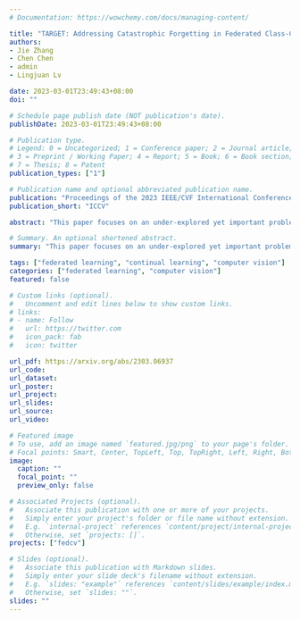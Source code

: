 ```yaml
---
# Documentation: https://wowchemy.com/docs/managing-content/

title: "TARGET: Addressing Catastrophic Forgetting in Federated Class-Continual Learning"
authors:
- Jie Zhang
- Chen Chen
- admin
- Lingjuan Lv

date: 2023-03-01T23:49:43+08:00
doi: ""

# Schedule page publish date (NOT publication's date).
publishDate: 2023-03-01T23:49:43+08:00

# Publication type.
# Legend: 0 = Uncategorized; 1 = Conference paper; 2 = Journal article;
# 3 = Preprint / Working Paper; 4 = Report; 5 = Book; 6 = Book section;
# 7 = Thesis; 8 = Patent
publication_types: ["1"]

# Publication name and optional abbreviated publication name.
publication: "Proceedings of the 2023 IEEE/CVF International Conference on Computer Vision (ICCV'23)"
publication_short: "ICCV"

abstract: "This paper focuses on an under-explored yet important problem: Federated Class-Continual Learning (FCCL), where new classes are dynamically added in federated learning. Existing FCCL works suffer from various limitations, such as requiring additional datasets or storing the private data from previous tasks. In response, we first demonstrate that non-IID data exacerbates catastrophic forgetting issue in FL. Then we propose a novel method called TARGET (federatTed clAss-continual leaRninG via Exemplar-free disTillation), which alleviates catastrophic forgetting in FCCL while preserving client data privacy. Our proposed method leverages the previously trained global model to transfer knowledge of old tasks to the current task at the model level. Moreover, a generator is trained to produce synthetic data to simulate the global distribution of data on each client at the data level. Compared to previous FCCL methods, TARGET does not require any additional datasets or storing real data from previous tasks, which makes it ideal for data-sensitive scenarios."

# Summary. An optional shortened abstract.
summary: "This paper focuses on an under-explored yet important problem: Federated Class-Continual Learning (FCCL), where new classes are dynamically added in federated learning. Existing FCCL works suffer from various limitations, such as requiring additional datasets or storing the private data from previous tasks. In response, we first demonstrate that non-IID data exacerbates catastrophic forgetting issue in FL. Then we propose a novel method called TARGET (federatTed clAss-continual leaRninG via Exemplar-free disTillation), which alleviates catastrophic forgetting in FCCL while preserving client data privacy. Our proposed method leverages the previously trained global model to transfer knowledge of old tasks to the current task at the model level. Moreover, a generator is trained to produce synthetic data to simulate the global distribution of data on each client at the data level. Compared to previous FCCL methods, TARGET does not require any additional datasets or storing real data from previous tasks, which makes it ideal for data-sensitive scenarios."

tags: ["federated learning", "continual learning", "computer vision"]
categories: ["federated learning", "computer vision"]
featured: false

# Custom links (optional).
#   Uncomment and edit lines below to show custom links.
# links:
# - name: Follow
#   url: https://twitter.com
#   icon_pack: fab
#   icon: twitter

url_pdf: https://arxiv.org/abs/2303.06937
url_code:
url_dataset:
url_poster:
url_project:
url_slides:
url_source:
url_video:

# Featured image
# To use, add an image named `featured.jpg/png` to your page's folder. 
# Focal points: Smart, Center, TopLeft, Top, TopRight, Left, Right, BottomLeft, Bottom, BottomRight.
image:
  caption: ""
  focal_point: ""
  preview_only: false

# Associated Projects (optional).
#   Associate this publication with one or more of your projects.
#   Simply enter your project's folder or file name without extension.
#   E.g. `internal-project` references `content/project/internal-project/index.md`.
#   Otherwise, set `projects: []`.
projects: ["fedcv"]

# Slides (optional).
#   Associate this publication with Markdown slides.
#   Simply enter your slide deck's filename without extension.
#   E.g. `slides: "example"` references `content/slides/example/index.md`.
#   Otherwise, set `slides: ""`.
slides: ""
---
```

